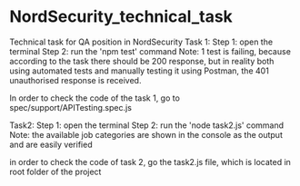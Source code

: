 # NordSecurity_technical_task
Technical task for QA position in NordSecurity
Task 1: 
  Step 1: open the terminal 
  Step 2: run the 'npm test' command 
  Note: 1 test is failing, because according to the task there should be 200 response, 
  but in reality both using automated tests and manually testing it using Postman, the 401 unauthorised response is received.
  
  In order to check the code of the task 1, go to spec/support/APITesting.spec.js
  
Task2: 
  Step 1: open the terminal 
  Step 2: run the 'node task2.js' command 
  Note: the available job categories are shown in the console as the output and are easily verified
  
  in order to check the code of task 2, go the task2.js file, which is located in root folder of the project 
